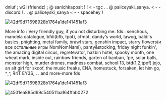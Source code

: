 dniuf ; w2i (friendz) ; @ sanichkaposit ! ! < - tgc
        . .   @ paliceyski_sanya. < - - discord ! 
  . . @ paliceyski_sanya < - - spacehey ! 


![42df9d71698928b1764a1de141451af3](https://github.com/user-attachments/assets/981d6e17-3ce5-4f99-af8b-718a11ae86ea)





More info :
Very friendly guy, if you not disturbing me. 
fds : senchous, mandela catalogue, bfdi(bfb, tpot), cfmot, dandy's world, tawog, baldi's basics, phighting, metal family, brawl stars, genshin impact, starry flowers(и все остальные игры NomNomNami), panty&stocking, friday night funkin', the amazing digital circus, regretevator, hazbin hotel, spooky month, one wheat mark, inside out, rainbow friends, garten of banban, fpe, solar balls, monster high, murder drones, madness combat, school 13, btd(1,2,tpof) jojo, an alt girl for skoof, the music freaks, ENA, homestuck, forsaken, let him go, ^_^, R4T EY3S, . . and more-more fds

![42df9d71698928b1764a1de141451af3](https://github.com/user-attachments/assets/50d3a556-2cfd-4344-9105-21cfd20490b1)

![4501ea885d69c540511aa164ffab0272](https://github.com/user-attachments/assets/e48f27d2-cf77-40f3-8900-48a6a1e94af2)

